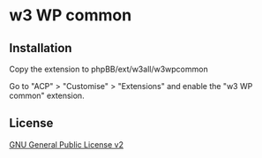 # w3 WP common

## Installation

Copy the extension to phpBB/ext/w3all/w3wpcommon

Go to "ACP" > "Customise" > "Extensions" and enable the "w3 WP common" extension.

## License

[GNU General Public License v2](license.txt)
